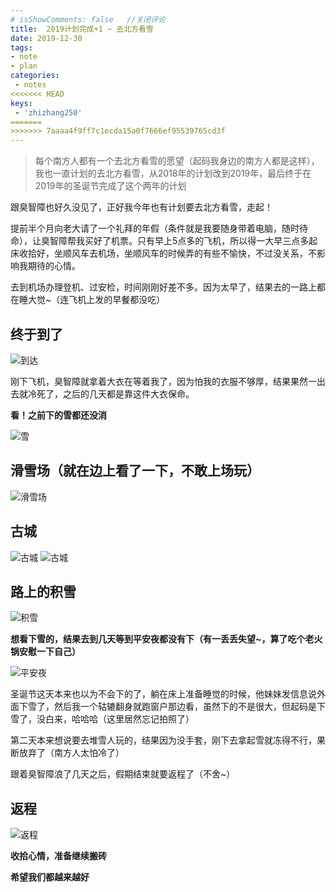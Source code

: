 ```yaml
---
# isShowComments: false   //关闭评论
title:  2019计划完成+1 ~ 去北方看雪
date: 2019-12-30
tags:
- note
- plan
categories: 
 - notes
<<<<<<< HEAD
keys:
 - 'zhizhang250'
=======
>>>>>>> 7aaaa4f9ff7c1ecda15a0f7666ef95539765cd3f
---
```


> 每个南方人都有一个去北方看雪的愿望（起码我身边的南方人都是这样），我也一直计划的去北方看雪，从2018年的计划改到2019年，最后终于在2019年的圣诞节完成了这个两年的计划

跟臭智障也好久没见了，正好我今年也有计划要去北方看雪，走起！

提前半个月向老大请了一个礼拜的年假（条件就是我要随身带着电脑，随时待命），让臭智障帮我买好了机票。只有早上5点多的飞机，所以得一大早三点多起床收拾好，坐顺风车去机场，坐顺风车的时候弄的有些不愉快，不过没关系，不影响我期待的心情。

去到机场办理登机、过安检，时间刚刚好差不多。因为太早了，结果去的一路上都在睡大觉~（连飞机上发的早餐都没吃）

## 终于到了

![到达](/blog/2-1.jpg "到达")

刚下飞机，臭智障就拿着大衣在等着我了，因为怕我的衣服不够厚，结果果然一出去就冷死了，之后的几天都是靠这件大衣保命。

**看！之前下的雪都还没消**

![雪](/blog/2-2.jpg "雪")

## 滑雪场（就在边上看了一下，不敢上场玩）

![滑雪场](/blog/2-3.jpg "滑雪场")

## 古城

![古城](/blog/2-5.jpg "古城")
![古城](/blog/2-4.jpg "古城")

## 路上的积雪

![积雪](/blog/2-6.jpg "积雪")


**想看下雪的，结果去到几天等到平安夜都没有下（有一丢丢失望~，算了吃个老火锅安慰一下自己）**

![平安夜](/blog/2-7.jpg "平安夜") 

圣诞节这天本来也以为不会下的了，躺在床上准备睡觉的时候，他妹妹发信息说外面下雪了，然后我一个轱辘翻身就跑窗户那边看，虽然下的不是很大，但起码是下雪了，没白来，哈哈哈（这里居然忘记拍照了）

第二天本来想说要去堆雪人玩的，结果因为没手套，刚下去拿起雪就冻得不行，果断放弃了（南方人太怕冷了）

跟着臭智障浪了几天之后，假期结束就要返程了（不舍~）

## 返程

![返程](/blog/2-8.jpg "返程")

**收拾心情，准备继续搬砖**

**希望我们都越来越好**